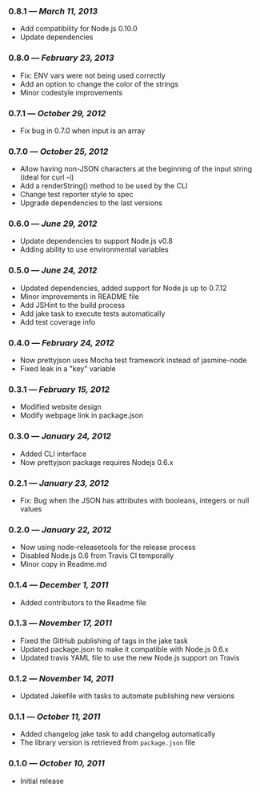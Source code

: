 ### 0.8.1 — *March 11, 2013*

  * Add compatibility for Node.js 0.10.0
  * Update dependencies

### 0.8.0 — *February 23, 2013*

  * Fix: ENV vars were not being used correctly
  * Add an option to change the color of the strings
  * Minor codestyle improvements

### 0.7.1 — *October 29, 2012*

  * Fix bug in 0.7.0 when input is an array

### 0.7.0 — *October 25, 2012*

  * Allow having non-JSON characters at the beginning of the input string (ideal for curl -i)
  * Add a renderString() method to be used by the CLI
  * Change test reporter style to spec
  * Upgrade dependencies to the last versions

### 0.6.0 — *June 29, 2012*

  * Update dependencies to support Node.js v0.8
  * Adding ability to use environmental variables

### 0.5.0 — *June 24, 2012*

  * Updated dependencies, added support for Node.js up to 0.7.12
  * Minor improvements in README file
  * Add JSHint to the build process
  * Add jake task to execute tests automatically
  * Add test coverage info

### 0.4.0 — *February 24, 2012*

  * Now prettyjson uses Mocha test framework instead of jasmine-node
  * Fixed leak in a "key" variable

### 0.3.1 — *February 15, 2012*

  * Modified website design
  * Modify webpage link in package.json

### 0.3.0 — *January 24, 2012*

  * Added CLI interface
  * Now prettyjson package requires Nodejs 0.6.x

### 0.2.1 — *January 23, 2012*

  * Fix: Bug when the JSON has attributes with booleans, integers or null values

### 0.2.0 — *January 22, 2012*

  * Now using node-releasetools for the release process
  * Disabled Node.js 0.6 from Travis CI temporally
  * Minor copy in Readme.md

### 0.1.4 — *December 1, 2011*

  * Added contributors to the Readme file

### 0.1.3 — *November 17, 2011*

  * Fixed the GitHub publishing of tags in the jake task
  * Updated package.json to make it compatible with Node.js 0.6.x
  * Updated travis YAML file to use the new Node.js support on Travis

### 0.1.2 — *November 14, 2011*

  * Updated Jakefile with tasks to automate publishing new versions

### 0.1.1 — *October 11, 2011*

  * Added changelog jake task to add changelog automatically
  * The library version is retrieved from `package.json` file

### 0.1.0 — *October 10, 2011*

  * Initial release
